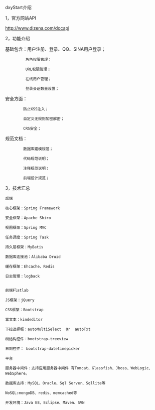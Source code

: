 
dxyStart介绍

1，官方网站API

   http://www.dizena.com/docapi
   
2，功能介绍

   基础包含：用户注册、登录、QQ、SINA用户登录；
   
             角色权限管理；
             
             URL权限管理；
             
             在线用户管理；
             
             登录会话数量设置；
             
   安全方面：
   
            防止XSS注入；
            
            自定义无规则加密解密；
            
            CRS安全；
            
   规范文档：
   
            数据库建模规范；
            
            代码规范说明；
            
            注释规范说明；
            
            前端设计规范；
             
   
3，技术汇总

    后端

    核心框架：Spring Framework
    
    安全框架：Apache Shiro
    
    视图框架：Spring MVC
    
    任务调度：Spring Task
    
    持久层框架：MyBatis
    
    数据库连接池：Alibaba Druid
    
    缓存框架：Ehcache、Redis
    
    日志管理：logback
    

    前端Flatlab

    JS框架：jQuery
    
    CSS框架：Bootstrap
    
    富文本：kindeditor
    
    下拉选择框：autoMultiSelect  Or  autoTxt
    
    树结构控件：bootstrap-treeview
    
    日期控件： bootstrap-datetimepicker

    平台

    服务器中间件：支持应用服务器中间件 有Tomcat、Glassfish、Jboss、WebLogic、WebSphere。
    
    数据库支持：MySQL、Oracle、Sql Server、Sqllite等
    
    NoSQL:mongoDB、redis、memcached等
    
    开发环境：Java EE、Eclipse、Maven、SVN 
    
    
    
